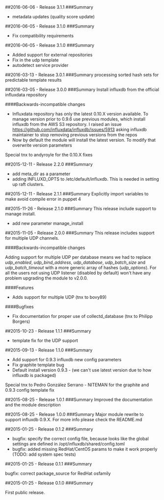 ##2016-06-06 - Release 3.1.1
###Summary
- metadata updates (quality score update)

##2016-06-05 - Release 3.1.0
###Summary
- Fix compatibility requirements

##2016-06-05 - Release 3.1.0
###Summary
- Added support for external repositories
- Fix in the udp template
- autodetect service provider

##2016-03-13 - Release 3.0.1
###Summary
processing sorted hash sets for predictable template results

##2016-03-05 - Release 3.0.0
###Summary
Install influxdb from the official influxdata repository

####Backwards-incompatible changes

- Influxdata repository has only the latest 0.10.X version available. To manage version prior to 0.9.6 use previous
modules, which install influxdb from the AWS S3 repository. I raised an issue https://github.com/influxdata/influxdb/issues/5913
asking influxdb maintainer to stop removing previous versions from the repos
- Now by default the module will install the latest version. To modify that overwrite version parameters

Special tnx to andyroyle for the 0.10.X fixes

##2015-12-11 - Release 2.2.0
###Summary
- add meta_dir as a parameter
- adding INFLUXD_OPTS to /etc/default/influxdb. This is needed in setting up raft clusters.

##2015-12-11 - Release 2.1.1
###Summary
Explicitly import variables to make avoid compile error in puppet 4

##2015-11-26 - Release 2.1.0
###Summary
This release include support to manage install.
 - add new parameter manage_install

##2015-11-05 - Release 2.0.0
###Summary
This release includes support for multiple UDP channels.

####Backwards-incompatible changes

Adding support for multiple UDP per database means we had to replace *udp_enabled*, *udp_bind_address*,
*udp_database*, *udp_batch_size* and *udp_batch_timeout* with a more generic array of hashes (*udp_options*).
For all the users not using UDP listener (disabled by default) won't have any problem upgrading the module to
v2.0.0.

####Features
- Adds support for multiple UDP (tnx to bovy89)

####Bugfixes
- Fix documentation for proper use of collectd_database (tnx to Philipp Borgers)

##2015-10-23 - Release 1.1.1
###Summary
- template fix for the UDP support

##2015-09-13 - Release 1.1.0
###Summary
- Add support for 0.9.3 influxdb new config parameters
- Fix graphite template bug
- Default install version 0.9.3 - (we can't use latest version due to how influxdb is packaged)

Special tnx to Pedro González Serrano - NITEMAN for the graphite and 0.9.3 config template fix

##2015-08-25 - Release 1.0.1
###Summary
Improved the documentation and the module description

##2015-08-25 - Release 1.0.0
###Summary
Major module rewrite to support influxdb 0.9.X. For more info please check the README.md

##2015-01-25 - Release 0.1.2
###Summary

- bugfix: specify the correct config file, because looks like the global settings
are defined in /opt/influxdb/shared/config.toml
- bugfix: added missing RedHat/CentOS params to make it work properly (TODO: add system spec tests)

##2015-01-25 - Release 0.1.1
###Summary

bugfix: correct package_source for RedHat osfamily

##2015-01-25 - Release 0.1.0
###Summary

First public release.
